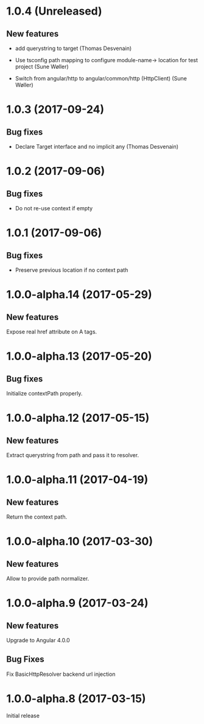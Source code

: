 # 1.0.4 (Unreleased)

## New features

- add querystring to target (Thomas Desvenain)

- Use tsconfig path mapping to configure module-name-> location for test project (Sune Wøller)

- Switch from angular/http to angular/common/http (HttpClient) (Sune Wøller)

# 1.0.3 (2017-09-24)

## Bug fixes

- Declare Target interface and no implicit any (Thomas Desvenain)

# 1.0.2 (2017-09-06)

## Bug fixes

- Do not re-use context if empty

# 1.0.1 (2017-09-06)

## Bug fixes

- Preserve previous location if no context path

# 1.0.0-alpha.14 (2017-05-29)

## New features

Expose real href attribute on A tags.

# 1.0.0-alpha.13 (2017-05-20)

## Bug fixes

Initialize contextPath properly.

# 1.0.0-alpha.12 (2017-05-15)

## New features

Extract querystring from path and pass it to resolver.

# 1.0.0-alpha.11 (2017-04-19)

## New features

Return the context path.

# 1.0.0-alpha.10 (2017-03-30)

## New features

Allow to provide path normalizer.

# 1.0.0-alpha.9 (2017-03-24)

## New features

Upgrade to Angular 4.0.0

## Bug Fixes

Fix BasicHttpResolver backend url injection

# 1.0.0-alpha.8 (2017-03-15)

Initial release
